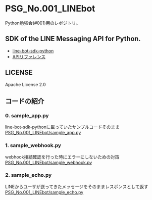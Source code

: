 # PSG_No.001_LINEbot
Python勉強会(#001)用のレポジトリ。

## SDK of the LINE Messaging API for Python.

* [line-bot-sdk-python](https://github.com/line/line-bot-sdk-python)
* [APIリファレンス](https://developers.line.me/ja/docs/messaging-api/reference/)

## LICENSE
Apache License 2.0

## コードの紹介

### 0. sample_app.py
line-bot-sdk-pythonに載っていたサンプルコードそのまま
[PSG_No.001_LINEbot/sample_app.py](https://github.com/PythonStudyGroupJP/PSG_No.001_LINEbot/blob/master/sample_app.py)

### 1. sample_webhook.py
webhook接続確認を行った時にエラーにしないための対策
[PSG_No.001_LINEbot/sample_webhook.py](https://github.com/PythonStudyGroupJP/PSG_No.001_LINEbot/blob/master/sample_webhook.py)

### 2. sample_echo.py
LINEからユーザが送ってきたメッセージをそのままレスポンスとして返す
[PSG_No.001_LINEbot/sample_echo.py](https://github.com/PythonStudyGroupJP/PSG_No.001_LINEbot/blob/master/sample_echo.py)
